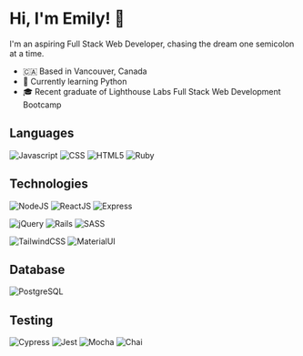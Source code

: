 # Hi, I'm Emily! 👋

I'm an aspiring Full Stack Web Developer, chasing the dream one semicolon at a time.

- 🇨🇦 Based in Vancouver, Canada
- 🌱 Currently learning Python
- 🎓 Recent graduate of Lighthouse Labs Full Stack Web Development Bootcamp

## Languages
![Javascript](https://img.shields.io/badge/JavaScript-323330?style=for-the-badge&logo=javascript&logoColor=F7DF1E) ![CSS](https://img.shields.io/badge/CSS3-1572B6?style=for-the-badge&logo=css3&logoColor=white) ![HTML5](https://img.shields.io/badge/HTML5-E34F26?style=for-the-badge&logo=html5&logoColor=white) ![Ruby](https://img.shields.io/badge/Ruby-CC342D?style=for-the-badge&logo=ruby&logoColor=white)

## Technologies
![NodeJS](https://img.shields.io/badge/Node%20js-339933?style=for-the-badge&logo=nodedotjs&logoColor=white) ![ReactJS](https://img.shields.io/badge/React-20232A?style=for-the-badge&logo=react&logoColor=61DAFB) ![Express](https://img.shields.io/badge/Express%20js-000000?style=for-the-badge&logo=express&logoColor=white)

![jQuery](https://img.shields.io/badge/jQuery-0769AD?style=for-the-badge&logo=jquery&logoColor=white) ![Rails](https://img.shields.io/badge/Ruby_on_Rails-CC0000?style=for-the-badge&logo=ruby-on-rails&logoColor=white) ![SASS](https://img.shields.io/badge/Sass-CC6699?style=for-the-badge&logo=sass&logoColor=white) 

![TailwindCSS](https://img.shields.io/badge/Tailwind_CSS-38B2AC?style=for-the-badge&logo=tailwind-css&logoColor=white) ![MaterialUI](https://img.shields.io/badge/Material%20UI-007FFF?style=for-the-badge&logo=mui&logoColor=white)

## Database
![PostgreSQL](https://img.shields.io/badge/PostgreSQL-316192?style=for-the-badge&logo=postgresql&logoColor=white)

## Testing
![Cypress](https://img.shields.io/badge/Cypress-17202C?style=for-the-badge&logo=cypress&logoColor=white) ![Jest](https://img.shields.io/badge/Jest-C21325?style=for-the-badge&logo=jest&logoColor=white) ![Mocha](https://img.shields.io/badge/Mocha-8D6748?style=for-the-badge&logo=Mocha&logoColor=white) ![Chai](https://img.shields.io/badge/chai-A30701?style=for-the-badge&logo=chai&logoColor=white)
